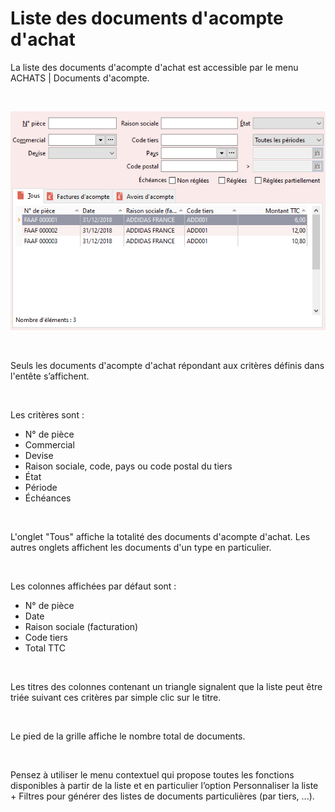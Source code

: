 # Liste des documents d'acompte d'achat
La liste des documents d'acompte d'achat est accessible par le menu 
 ACHATS | Documents d'acompte.


 


![](Liste.png)


 


Seuls les documents d'acompte d'achat répondant aux critères 
 définis dans l'entête s’affichent.


 


Les critères sont : 


* N° de pièce
* Commercial
* Devise
* Raison sociale, code, pays ou code postal du tiers
* État
* Période
* Échéances


 


L'onglet "Tous" affiche la totalité des documents 
 d'acompte d'achat. Les autres onglets affichent les documents d'un type 
 en particulier.


 


Les colonnes affichées par défaut sont :


* N° de pièce
* Date
* Raison sociale (facturation)
* Code tiers
* Total TTC


 


Les titres des colonnes contenant un triangle signalent 
 que la liste peut être triée suivant ces critères par simple clic sur 
 le titre.


 


Le pied de la grille affiche le nombre total de documents.


 


Pensez à utiliser le menu contextuel qui propose toutes 
 les fonctions disponibles à partir de la liste et en particulier l’option 
 Personnaliser la liste + Filtres pour générer des listes de documents 
 particulières (par tiers, ...).


